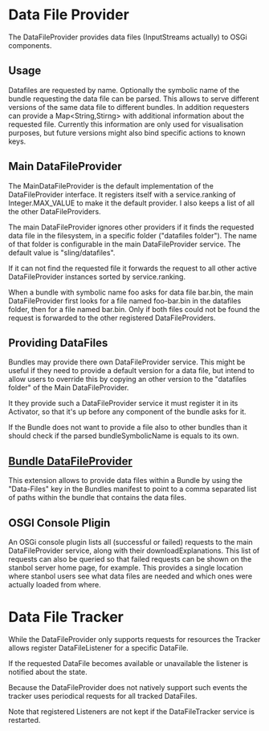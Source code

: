 <!--
  Licensed to the Apache Software Foundation (ASF) under one or more
  contributor license agreements.  See the NOTICE file distributed with
  this work for additional information regarding copyright ownership.
  The ASF licenses this file to You under the Apache License, Version 2.0
  (the "License"); you may not use this file except in compliance with
  the License.  You may obtain a copy of the License at
  
      http://www.apache.org/licenses/LICENSE-2.0
  
  Unless required by applicable law or agreed to in writing, software
  distributed under the License is distributed on an "AS IS" BASIS,
  WITHOUT WARRANTIES OR CONDITIONS OF ANY KIND, either express or implied.
  See the License for the specific language governing permissions and
  limitations under the License.
-->

Data File Provider
==================

The DataFileProvider provides data files (InputStreams actually) to 
OSGi components.

Usage
-----

Datafiles are requested by name. Optionally the symbolic name of the bundle
requesting the data file can be parsed. This allows to serve different versions
of the same data file to different bundles. In addition requesters can provide
a Map<String,Stirng> with additional information about the requested file.
Currently this information are only used for visualisation purposes, but future
versions might also bind specific actions to known keys.

Main DataFileProvider
---------------------

The MainDataFileProvider is the default implementation of the DataFileProvider
interface. It registers itself with a service.ranking of Integer.MAX_VALUE to 
make it the default provider. I also keeps a list of all the other 
DataFileProviders.

The main DataFileProvider ignores other providers if it finds the requested data 
file in the filesystem, in a specific folder ("datafiles folder"). 
The name of that folder is configurable in the main DataFileProvider service.
The default value is "sling/datafiles".

If it can not find the requested file it forwards the request to all other
active DataFileProvider instances sorted by service.ranking.

When a bundle with symbolic name foo asks for data file bar.bin, the main 
DataFileProvider first looks for a file named foo-bar.bin in the datafiles 
folder, then for a file named bar.bin. Only if both files could not be found the 
request is forwarded to the other registered DataFileProviders.

Providing DataFiles
-------------------

Bundles may provide there own DataFileProvider service. This might be useful
if they need to provide a default version for a data file, but intend to allow 
users to override this by copying an other version to the "datafiles folder"
of the Main DataFileProvider.

It they provide such a DataFileProvider service it must register it in its 
Activator, so that it's up before any component of the bundle asks for it.

If the  Bundle does not want to provide a file also to other bundles than it
should check if the parsed bundleSymbolicName is equals to its own.

[Bundle DataFileProvider](../bundledatafileprovider/README.md)
-----------------------

This extension allows to provide data files within a Bundle by using the
"Data-Files" key in the Bundles manifest to point to a comma separated list
of paths within the bundle that contains the data files.

OSGI Console Pligin
-------------------

An OSGi console plugin lists all (successful or failed) requests to the main 
DataFileProvider service, along with their downloadExplanations. This list of 
requests can also be queried so that failed requests can be shown on the stanbol 
server home page, for example. This provides a single location where stanbol 
users see what data files are needed and which ones were actually loaded from 
where.


Data File Tracker
=================

While the DataFileProvider only supports requests for resources the Tracker 
allows register DataFileListener for a specific DataFile.

If the requested DataFile becomes available or unavailable the listener is
notified about the state.

Because the DataFileProvider does not natively support such events the
tracker uses periodical requests for all tracked DataFiles.

Note that registered Listeners are not kept if the DataFileTracker service is 
restarted.
